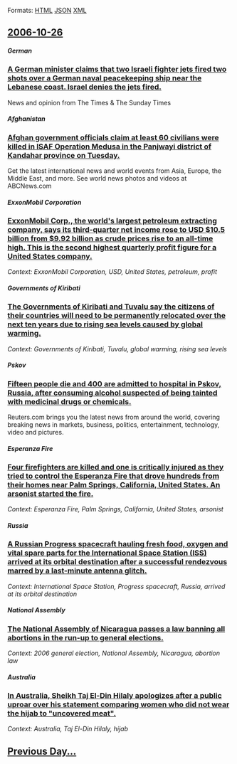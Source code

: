 
Formats: [HTML](2006/10/26/index.html)  [JSON](2006/10/26/index.json)  [XML](2006/10/26/index.xml)  

## [2006-10-26](/news/2006/10/26/index.md)

##### German
### [ A German minister claims that two Israeli fighter jets fired two shots over a German naval peacekeeping ship near the Lebanese coast. Israel denies the jets fired. ](/news/2006/10/26/a-german-minister-claims-that-two-israeli-fighter-jets-fired-two-shots-over-a-german-naval-peacekeeping-ship-near-the-lebanese-coast-israe.md)
News and opinion from The Times &amp; The Sunday Times

##### Afghanistan
### [ Afghan government officials claim at least 60 civilians were killed in ISAF Operation Medusa in the Panjwayi district of Kandahar province on Tuesday. ](/news/2006/10/26/afghan-government-officials-claim-at-least-60-civilians-were-killed-in-isaf-operation-medusa-in-the-panjwayi-district-of-kandahar-province.md)
Get the latest international news and world events from Asia, Europe, the Middle East, and more. See world news photos and videos at ABCNews.com

##### ExxonMobil Corporation
### [ ExxonMobil Corp., the world's largest petroleum extracting company, says its third-quarter net income rose to USD $10.5 billion from $9.92 billion as crude prices rise to an all-time high. This is the second highest quarterly profit figure for a United States company. ](/news/2006/10/26/exxonmobil-corp-the-world-s-largest-petroleum-extracting-company-says-its-third-quarter-net-income-rose-to-usd-10-5-billion-from-9-92.md)
_Context: ExxonMobil Corporation, USD, United States, petroleum, profit_

##### Governments of Kiribati
### [ The Governments of Kiribati and Tuvalu say the citizens of their countries will need to be permanently relocated over the next ten years due to rising sea levels caused by global warming. ](/news/2006/10/26/the-governments-of-kiribati-and-tuvalu-say-the-citizens-of-their-countries-will-need-to-be-permanently-relocated-over-the-next-ten-years-du.md)
_Context: Governments of Kiribati, Tuvalu, global warming, rising sea levels_

##### Pskov
### [ Fifteen people die and 400 are admitted to hospital in Pskov, Russia, after consuming alcohol suspected of being tainted with medicinal drugs or chemicals. ](/news/2006/10/26/fifteen-people-die-and-400-are-admitted-to-hospital-in-pskov-russia-after-consuming-alcohol-suspected-of-being-tainted-with-medicinal-dru.md)
Reuters.com brings you the latest news from around the world, covering breaking news in markets, business, politics, entertainment, technology, video and pictures.

##### Esperanza Fire
### [ Four firefighters are killed and one is critically injured as they tried to control the Esperanza Fire that drove hundreds from their homes near Palm Springs, California, United States. An arsonist started the fire. ](/news/2006/10/26/four-firefighters-are-killed-and-one-is-critically-injured-as-they-tried-to-control-the-esperanza-fire-that-drove-hundreds-from-their-homes.md)
_Context: Esperanza Fire, Palm Springs, California, United States, arsonist_

##### Russia
### [ A Russian Progress spacecraft hauling fresh food, oxygen and vital spare parts for the International Space Station (ISS) arrived at its orbital destination after a successful rendezvous marred by a last-minute antenna glitch. ](/news/2006/10/26/a-russian-progress-spacecraft-hauling-fresh-food-oxygen-and-vital-spare-parts-for-the-international-space-station-iss-arrived-at-its-orb.md)
_Context: International Space Station, Progress spacecraft, Russia, arrived at its orbital destination_

##### National Assembly
### [ The National Assembly of Nicaragua passes a law banning all abortions in the run-up to general elections.](/news/2006/10/26/the-national-assembly-of-nicaragua-passes-a-law-banning-all-abortions-in-the-run-up-to-general-elections.md)
_Context: 2006 general election, National Assembly, Nicaragua, abortion law_

##### Australia
### [ In Australia, Sheikh Taj El-Din Hilaly apologizes after a public uproar over his statement comparing women who did not wear the hijab to "uncovered meat". ](/news/2006/10/26/in-australia-sheikh-taj-el-din-hilaly-apologizes-after-a-public-uproar-over-his-statement-comparing-women-who-did-not-wear-the-hijab-to-u.md)
_Context: Australia, Taj El-Din Hilaly, hijab_

## [Previous Day...](/news/2006/10/25/index.md)

